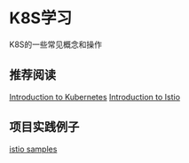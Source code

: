 
# K8S学习

K8S的一些常见概念和操作

## 推荐阅读

[Introduction to Kubernetes](https://learning.edx.org/course/course-v1:LinuxFoundationX+LFS158x+1T2022/home)
[Introduction to Istio](https://learning.edx.org/course/course-v1:LinuxFoundationX+LFS144x+3T2022/home)

## 项目实践例子

[istio samples](https://github.com/istio/istio/tree/master/samples)



